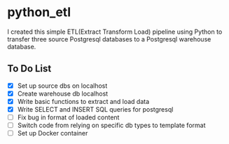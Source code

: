 # python_etl
I created this simple ETL(Extract Transform Load) pipeline using Python to transfer three source Postgresql databases to a Postgresql warehouse database. 

## To Do List
- [X] Set up source dbs on localhost
- [X] Create warehouse db localhost
- [X] Write basic functions to extract and load data
- [X] Write SELECT and INSERT SQL queries for postgresql  
- [ ] Fix bug in format of loaded content 
- [ ] Switch code from relying on specific db types to template format
- [ ] Set up Docker container
